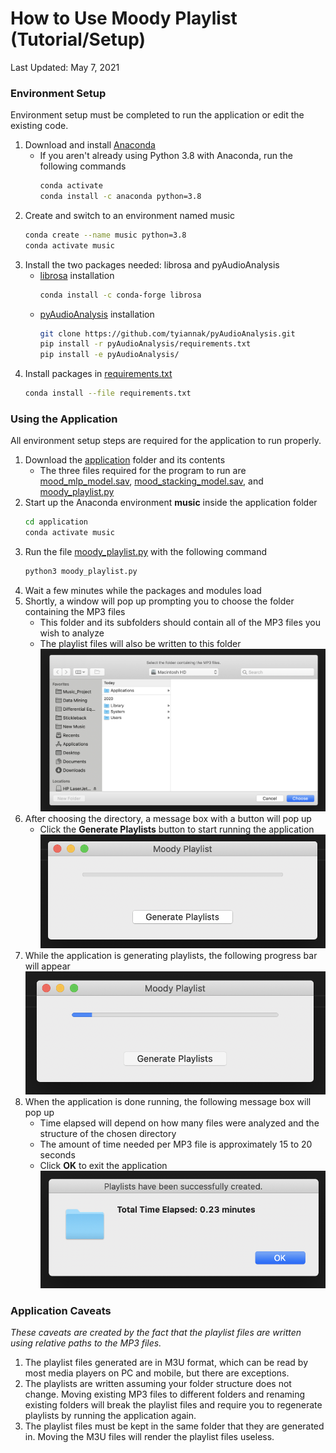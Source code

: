 # How to Use Moody Playlist (Tutorial/Setup)

Last Updated: May 7, 2021
### Environment Setup
Environment setup must be completed to run the application or edit the existing code.
1. Download and install [Anaconda](https://docs.anaconda.com/anaconda/install/)  
    - If you aren't already using Python 3.8 with Anaconda, run the following commands  
        ```bash
        conda activate
        conda install -c anaconda python=3.8
        ```
2. Create and switch to an environment named music
    ```bash
    conda create --name music python=3.8
    conda activate music
    ```
3. Install the two packages needed: librosa and pyAudioAnalysis
    - [librosa](https://librosa.org/) installation
        ```bash
        conda install -c conda-forge librosa
        ```
    - [pyAudioAnalysis](https://github.com/tyiannak/pyAudioAnalysis/) installation
        ```bash
        git clone https://github.com/tyiannak/pyAudioAnalysis.git
        pip install -r pyAudioAnalysis/requirements.txt
        pip install -e pyAudioAnalysis/
        ```
4. Install packages in [requirements.txt](requirements.txt)
    ```bash
    conda install --file requirements.txt
    ```

### Using the Application
All environment setup steps are required for the application to run properly.
1. Download the [application](application) folder and its contents
    - The three files required for the program to run are [mood_mlp_model.sav](application/mood_mlp_model.sav), 
    [mood_stacking_model.sav](application/mood_stacking_model.sav), and [moody_playlist.py](application/moody_playlist.py)
2. Start up the Anaconda environment **music** inside the application folder
    ```bash
    cd application
    conda activate music
    ```
3. Run the file [moody_playlist.py](application/moody_playlist.py) with the following command
    ```bash
    python3 moody_playlist.py
    ```
4. Wait a few minutes while the packages and modules load
5. Shortly, a window will pop up prompting you to choose the folder containing the MP3 files
    - This folder and its subfolders should contain all of the MP3 files you wish to analyze
    - The playlist files will also be written to this folder
![Directory Selection](tutorial_pictures/select_directory.png)
6. After choosing the directory, a message box with a button will pop up
    - Click the **Generate Playlists** button to start running the application
![Startup](tutorial_pictures/start.png)
7. While the application is generating playlists, the following progress bar will appear
![Loading Screen](tutorial_pictures/loading_screen.png)
8. When the application is done running, the following message box will pop up
    - Time elapsed will depend on how many files were analyzed and the structure of the chosen directory
    - The amount of time needed per MP3 file is approximately 15 to 20 seconds
    - Click **OK** to exit the application
![Completion Screen](tutorial_pictures/success_screen.png)

### Application Caveats
*These caveats are created by the fact that the playlist files are written using relative paths to the MP3 files.*
1. The playlist files generated are in M3U format, which can be read by most media players on PC and mobile, but there 
are exceptions.
2. The playlists are written assuming your folder structure does not change. Moving existing MP3 files to different 
folders and renaming existing folders will break the playlist files and require you to regenerate playlists by running
the application again.
3. The playlist files must be kept in the same folder that they are generated in. Moving the M3U files will render the
playlist files useless.